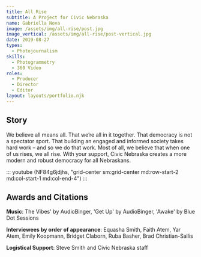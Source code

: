 ```yaml
---
title: All Rise
subtitle: A Project for Civic Nebraska
name: Gabriella Nova
image: /assets/img/all-rise/post.jpg
image_vertical: /assets/img/all-rise/post-vertical.jpg
date: 2019-08-27
types:
  - Photojournalism
skills:
  - Photogrammetry
  - 360 Video
roles:
  - Producer
  - Director
  - Editor
layout: layouts/portfolio.njk
---
```


<copy-wrap class="grid-center sm:grid-center md:row-start-2 md:col-start-4 md:col-end-6">

## Story

We believe all means all. That we’re all in it together. That democracy is not a spectator sport. That building an engaged and informed society takes hard work – and so we do that work. Most of all, we believe that when one of us rises, we all rise. With your support, Civic Nebraska creates a more modern and robust democracy for all Nebraskans.

</copy-wrap>

::: youtube (NF84g6jdjhs, "grid-center sm:grid-center md:row-start-2 md:col-start-1 md:col-end-4") :::

<copy-wrap class="grid-center sm:grid-center md:grid-center">

## Awards and Citations

**Music**: The Vibes' by AudioBinger, 'Get Up' by AudioBinger, 'Awake' by Blue Dot Sessions 

**Interviewees by order of appearance**: Equasha Smith, Faith Atem, Yar Atem, Emily Koopmann, Bridget Claborn, Ruba Basher, Brad Christian-Sallis 

**Logistical Support**: Steve Smith and Civic Nebraska staff

</copy-wrap>
